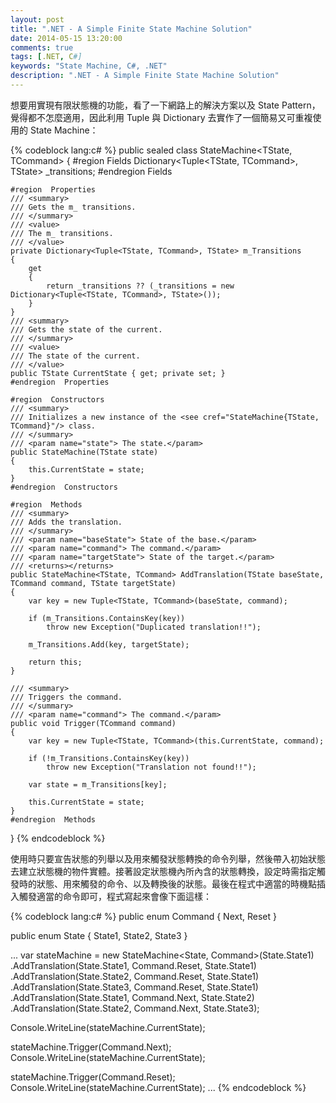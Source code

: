 ```yaml
---
layout: post
title: ".NET - A Simple Finite State Machine Solution"
date: 2014-05-15 13:20:00
comments: true
tags: [.NET, C#]
keywords: "State Machine, C#, .NET"
description: ".NET - A Simple Finite State Machine Solution"
---
```


想要用實現有限狀態機的功能，看了一下網路上的解決方案以及 State Pattern，覺得都不怎麼適用，因此利用 Tuple 與 Dictionary 去實作了一個簡易又可重複使用的 State Machine：  

<!-- More -->

{% codeblock lang:c# %} 
public sealed class StateMachine<TState, TCommand>
{
    #region  Fields
    Dictionary<Tuple<TState, TCommand>, TState> _transitions;
    #endregion  Fields

    #region  Properties
    /// <summary>
    /// Gets the m_ transitions.
    /// </summary>
    /// <value>
    /// The m_ transitions.
    /// </value>
    private Dictionary<Tuple<TState, TCommand>, TState> m_Transitions
    {
        get
        {
            return _transitions ?? (_transitions = new Dictionary<Tuple<TState, TCommand>, TState>());
        }
    }
    /// <summary>
    /// Gets the state of the current.
    /// </summary>
    /// <value>
    /// The state of the current.
    /// </value>
    public TState CurrentState { get; private set; }
    #endregion  Properties

    #region  Constructors
    /// <summary>
    /// Initializes a new instance of the <see cref="StateMachine{TState, TCommand}"/> class.
    /// </summary>
    /// <param name="state"> The state.</param>
    public StateMachine(TState state)
    {
        this.CurrentState = state;
    }
    #endregion  Constructors

    #region  Methods
    /// <summary>
    /// Adds the translation.
    /// </summary>
    /// <param name="baseState"> State of the base.</param>
    /// <param name="command"> The command.</param>
    /// <param name="targetState"> State of the target.</param>
    /// <returns></returns>
    public StateMachine<TState, TCommand> AddTranslation(TState baseState, TCommand command, TState targetState)
    {
        var key = new Tuple<TState, TCommand>(baseState, command);

        if (m_Transitions.ContainsKey(key))
            throw new Exception("Duplicated translation!!");

        m_Transitions.Add(key, targetState);

        return this;
    }

    /// <summary>
    /// Triggers the command.
    /// </summary>
    /// <param name="command"> The command.</param>
    public void Trigger(TCommand command)
    {
        var key = new Tuple<TState, TCommand>(this.CurrentState, command);

        if (!m_Transitions.ContainsKey(key))
            throw new Exception("Translation not found!!");

        var state = m_Transitions[key];

        this.CurrentState = state;
    }
    #endregion  Methods
}
{% endcodeblock %}


使用時只要宣告狀態的列舉以及用來觸發狀態轉換的命令列舉，然後帶入初始狀態去建立狀態機的物件實體。接著設定狀態機內所內含的狀態轉換，設定時需指定觸發時的狀態、用來觸發的命令、以及轉換後的狀態。最後在程式中適當的時機點插入觸發適當的命令即可，程式寫起來會像下面這樣：

{% codeblock lang:c# %} 
public enum Command
{
    Next,
    Reset
}

public enum State
{
    State1,
    State2,
    State3
}

...
var stateMachine = new StateMachine<State, Command>(State.State1)
    .AddTranslation(State.State1, Command.Reset, State.State1)
    .AddTranslation(State.State2, Command.Reset, State.State1)
    .AddTranslation(State.State3, Command.Reset, State.State1)
    .AddTranslation(State.State1, Command.Next, State.State2)
    .AddTranslation(State.State2, Command.Next, State.State3);

Console.WriteLine(stateMachine.CurrentState);

stateMachine.Trigger(Command.Next);
Console.WriteLine(stateMachine.CurrentState);

stateMachine.Trigger(Command.Reset);
Console.WriteLine(stateMachine.CurrentState);
...
{% endcodeblock %}
